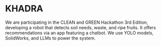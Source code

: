 # KHADRA
We are participating in the CLEAN and GREEN Hackathon 3rd Edition, developing a robot that detects soil needs, waste, and ripe fruits. It offers recommendations via an app featuring a chatbot. We use YOLO models, SolidWorks, and LLMs to power the system.
